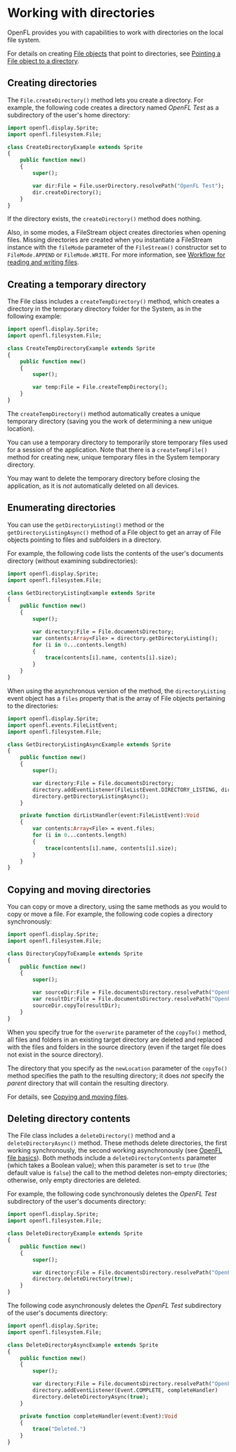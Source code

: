 # Working with directories

OpenFL provides you with capabilities to work with directories on the local file
system.

For details on creating
[File objects](https://api.openfl.org/openfl/filesystem/File.html) that point to
directories, see
[Pointing a File object to a directory](./working-with-file-objects-in-openfl.md#pointing-a-file-object-to-a-directory).

## Creating directories

The `File.createDirectory()` method lets you create a directory. For example,
the following code creates a directory named _OpenFL Test_ as a subdirectory of
the user's home directory:

```haxe
import openfl.display.Sprite;
import openfl.filesystem.File;

class CreateDirectoryExample extends Sprite
{
    public function new()
    {
        super();

        var dir:File = File.userDirectory.resolvePath("OpenFL Test");
        dir.createDirectory();
    }
}
```

If the directory exists, the `createDirectory()` method does nothing.

Also, in some modes, a FileStream object creates directories when opening files.
Missing directories are created when you instantiate a FileStream instance with
the `fileMode` parameter of the `FileStream()` constructor set to
`FileMode.APPEND` or `FileMode.WRITE`. For more information, see
[Workflow for reading and writing files](./workflow-for-reading-and-writing-files.md).

## Creating a temporary directory

The File class includes a `createTempDirectory()` method, which creates a
directory in the temporary directory folder for the System, as in the following
example:

```haxe
import openfl.display.Sprite;
import openfl.filesystem.File;

class CreateTempDirectoryExample extends Sprite
{
    public function new()
    {
        super();

        var temp:File = File.createTempDirectory();
    }
}
```

The `createTempDirectory()` method automatically creates a unique temporary
directory (saving you the work of determining a new unique location).

You can use a temporary directory to temporarily store temporary files used for
a session of the application. Note that there is a `createTempFile()` method for
creating new, unique temporary files in the System temporary directory.

You may want to delete the temporary directory before closing the application,
as it is _not_ automatically deleted on all devices.

## Enumerating directories

You can use the `getDirectoryListing()` method or the
`getDirectoryListingAsync()` method of a File object to get an array of File
objects pointing to files and subfolders in a directory.

For example, the following code lists the contents of the user's documents
directory (without examining subdirectories):

```haxe
import openfl.display.Sprite;
import openfl.filesystem.File;

class GetDirectoryListingExample extends Sprite
{
    public function new()
    {
        super();

        var directory:File = File.documentsDirectory;
        var contents:Array<File> = directory.getDirectoryListing();
        for (i in 0...contents.length)
        {
            trace(contents[i].name, contents[i].size);
        }
    }
}
```

When using the asynchronous version of the method, the `directoryListing` event
object has a `files` property that is the array of File objects pertaining to
the directories:

```haxe
import openfl.display.Sprite;
import openfl.events.FileListEvent;
import openfl.filesystem.File;

class GetDirectoryListingAsyncExample extends Sprite
{
    public function new()
    {
        super();

        var directory:File = File.documentsDirectory;
        directory.addEventListener(FileListEvent.DIRECTORY_LISTING, dirListHandler);
        directory.getDirectoryListingAsync();
    }

    private function dirListHandler(event:FileListEvent):Void
    {
        var contents:Array<File> = event.files;
        for (i in 0...contents.length)
        {
            trace(contents[i].name, contents[i].size);
        }
    }
}
```

## Copying and moving directories

You can copy or move a directory, using the same methods as you would to copy or
move a file. For example, the following code copies a directory synchronously:

```haxe
import openfl.display.Sprite;
import openfl.filesystem.File;

class DirectoryCopyToExample extends Sprite
{
    public function new()
    {
        super();

        var sourceDir:File = File.documentsDirectory.resolvePath("OpenFL Test");
        var resultDir:File = File.documentsDirectory.resolvePath("OpenFL Test Copy");
        sourceDir.copyTo(resultDir);
    }
}
```

When you specify true for the `overwrite` parameter of the `copyTo()` method,
all files and folders in an existing target directory are deleted and replaced
with the files and folders in the source directory (even if the target file does
not exist in the source directory).

The directory that you specify as the `newLocation` parameter of the `copyTo()`
method specifies the path to the resulting directory; it does _not_ specify the
_parent_ directory that will contain the resulting directory.

For details, see
[Copying and moving files](./working-with-files.md#copying-and-moving-files).

## Deleting directory contents

The File class includes a `deleteDirectory()` method and a
`deleteDirectoryAsync()` method. These methods delete directories, the first
working synchronously, the second working asynchronously (see
[OpenFL file basics](./openfl-file-basics.md)). Both methods include a
`deleteDirectoryContents` parameter (which takes a Boolean value); when this
parameter is set to `true` (the default value is `false`) the call to the method
deletes non-empty directories; otherwise, only empty directories are deleted.

For example, the following code synchronously deletes the _OpenFL Test_
subdirectory of the user's documents directory:

```haxe
import openfl.display.Sprite;
import openfl.filesystem.File;

class DeleteDirectoryExample extends Sprite
{
    public function new()
    {
        super();

        var directory:File = File.documentsDirectory.resolvePath("OpenFL Test");
        directory.deleteDirectory(true);
    }
}
```

The following code asynchronously deletes the _OpenFL Test_ subdirectory of the
user's documents directory:

```haxe
import openfl.display.Sprite;
import openfl.filesystem.File;

class DeleteDirectoryAsyncExample extends Sprite
{
    public function new()
    {
        super();

        var directory:File = File.documentsDirectory.resolvePath("OpenFL Test");
        directory.addEventListener(Event.COMPLETE, completeHandler)
        directory.deleteDirectoryAsync(true);
    }

    private function completeHandler(event:Event):Void
    {
        trace("Deleted.")
    }
}
```

<!-- TODO: uncomment when moveToTrash() is implemented in OpenFL
Also included are the `moveToTrash()` and `moveToTrashAsync()` methods, which
you can use to move a directory to the System trash. For details, see
[Moving a file to the trash](./working-with-files.md#moving-a-file-to-the-trash).
-->
